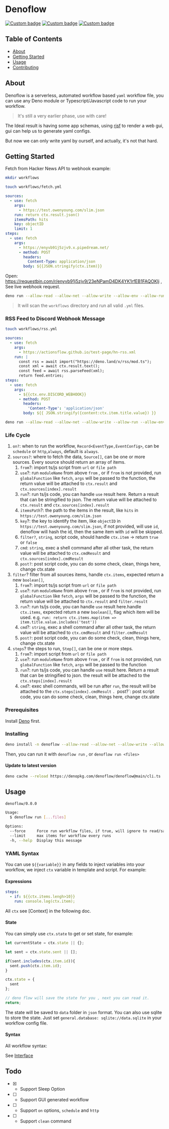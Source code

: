 # Denoflow

[![Custom badge](https://img.shields.io/endpoint?url=https%3A%2F%2Fdeno-visualizer.danopia.net%2Fshields%2Fdep-count%2Fhttps%2Fdeno.land%2Fx%2Fdenoflow%2Fcli.ts)](https://deno.land/x/denoflow) [![Custom badge](https://img.shields.io/endpoint?url=https%3A%2F%2Fdeno-visualizer.danopia.net%2Fshields%2Fupdates%2Fhttps%2Fdeno.land%2Fx%2Fdenoflow%2Fcli.ts)](https://deno.land/x/denoflow) [![Custom badge](https://img.shields.io/endpoint?url=https%3A%2F%2Fdeno-visualizer.danopia.net%2Fshields%2Fcache-size%2Fhttps%2Fdeno.land%2Fx%2Fdenoflow%2Fcli.ts)](https://deno.land/x/denoflow)

## Table of Contents

- [About](#about)
- [Getting Started](#getting_started)
- [Usage](#usage)
- [Contributing](./CONTRIBUTING.md)

## About <a name = "about"></a>

Denoflow is a serverless, automated workflow based `yaml` workflow file, you can use any Deno module or Typescript/Javascript code to run your workflow.

> It's still a very earlier phase, use with care!

The Ideal result is having some app schemas, using [rjsf](https://github.com/rjsf-team/react-jsonschema-form) to render a web gui, gui can help us to generate yaml configs.

But now we can only write yaml by ourself, and actually, it's not that hard.

## Getting Started <a name = "getting_started"></a>

Fetch from Hacker News API to webhook example:

```bash
mkdir workflows
```

```bash
touch workflows/fetch.yml
```

```yaml
sources:
  - use: fetch
    args:
      - https://test.owenyoung.com/slim.json
    run: return ctx.result.json()
    itemsPath: hits
    key: objectID
    limit: 1
steps: 
  - use: fetch
    args:
      - https://enyvb91j5zjv9.x.pipedream.net/
      - method: POST
        headers:
          Content-Type: application/json
        body: ${{JSON.stringify(ctx.item)}}

```

Open: <https://requestbin.com/r/enyvb91j5zjv9/23eNPamD4DK4YK1rfEB1FAQOKIj> , See live webhook request.

```bash
deno run --allow-read --allow-net --allow-write --allow-env --allow-run --unstable https://denopkg.com/denoflow/denoflow@main/cli.ts run
```

> It will scan the `workflows` directory and run all valid `.yml` files.


### RSS Feed to Discord Webhook Message

```bash
touch workflows/rss.yml
```

```yaml
sources:
  - use: fetch
    args:
      - https://actionsflow.github.io/test-page/hn-rss.xml
    run: |
      const rss = await import("https://deno.land/x/rss/mod.ts");
      const xml = await ctx.result.text();
      const feed = await rss.parseFeed(xml);
      return feed.entries;
steps:
  - use: fetch
    args:
      - ${{ctx.env.DISCORD_WEBHOOK}}
      - method: POST
        headers:
          'Content-Type': 'application/json'
        body: ${{ JSON.stringify({content:ctx.item.title.value}) }}
```

```bash
deno run --allow-read --allow-net --allow-write --allow-run --allow-env --unstable https://denopkg.com/denoflow/denoflow@main/cli.ts run
```

### Life Cycle 


1. `on?`: when to run the workflow, `Record<EventType,EventConfig>`, can be  `schedule` or `http`,`always`, default is `always`. 
2. `sources?`: where to fetch the data, `Source[]`, can be one or more sources. Every source should return an array of items.
    1. `from`?: import ts/js script from `url` or `file path`  
    1. `use`?: run `moduleName` from above `from` , or if `from` is not provided, run `globalFunction` like `fetch`, `args` will be passed to the function, the return value will be attached to `ctx.result` and `ctx.sources[index].result`
    1. `run`?: run ts/js code, you can handle `use` result here. Return a result that can be stringified to json. The return value will be attached to `ctx.result` and `ctx.sources[index].result`
    1. `itemsPath`?: the path to the items in the result, like `hits` in `https://test.owenyoung.com/slim.json`
    1. `key`?: the key to identify the item, like `objectID` in `https://test.owenyoung.com/slim.json`, if not provided, will use `id`, denoflow will hash the id, then the same item with `id` will be skipped.
    1. `filter?`, `string`, script code, should handle `ctx.item` -> return `true` or `false`
    1. `cmd`: `string`, exec a shell command after all other task, the return value will be attached to `ctx.cmdResult` and `ctx.sources[index].cmdResult`
    1. `post?`: post script code, you can do some check, clean, things here, change ctx.state
3. `filter`? filter from all sources items, handle `ctx.items`, expected return a new `boolean[]`, 
    1. `from`?: import ts/js script from `url` or `file path`  
    1. `use`?: run `moduleName` from above `from` , or if `from` is not provided, run `globalFunction` like `fetch`, `args` will be passed to the function, the return value will be attached to `ctx.result` and `filter.result`
    1. `run`?: run ts/js code, you can handle `use` result here.handle `ctx.items`, expected return a new `boolean[]`, flag which item will be used. e.g. `run: return ctx.items.map(item => item.title.value.includes('test'))`
    1. `cmd`?: `string`, exec a shell command after all other task, the return value will be attached to `ctx.cmdResult` and `filter.cmdResult`
    1. `post?`: post script code, you can do some check, clean, things here, change ctx.state
4. `steps`? the steps to run, `Step[]`, can be one or more steps.
    1. `from`?: import script from `url` or `file path`  
    1. `use`?: run `moduleName` from above `from` , or if `from` is not provided, run `globalFunction` like `fetch`, `args` will be passed to the function
    1. `run`?: run ts/js code, you can handle `use` result here. Return a result that can be stringified to json. the result will be attached to the `ctx.steps[index].result`
    1. `cmd`?: exec shell commands, will be run after `run`, the result will be attached to the `ctx.steps[index].cmdResult`
    `. `post?`: post script code, you can do some check, clean, things here, change ctx.state

### Prerequisites

Install [Deno](https://deno.land/#installation) first.


### Installing

```bash
deno install -n denoflow --allow-read --allow-net --allow-write --allow-run --allow-env  https://denopkg.com/denoflow/denoflow@main/cli.ts
```

Then, you can run it with `denoflow run` , or `denoflow run <files>`

#### Update to latest version

```bash
deno cache --reload https://denopkg.com/denoflow/denoflow@main/cli.ts
```

## Usage <a name = "usage"></a>

```bash
denoflow/0.0.0

Usage:
  $ denoflow run [...files]

Options:
  --force     Force run workflow files, if true, will ignore to read/save state (default: false)
  --limit     max items for workflow every runs 
  -h, --help  Display this message 
```



### YAML Syntax

You can use `${{variable}}` in any fields to inject variables into your workflow, we inject `ctx` variable in template and script. For example:

#### Expressions

```yaml
steps:
  - if: ${{ctx.items.lengh>10}}
    run: console.log(ctx.item);
```

All `ctx` see [Context] in the following doc.

#### State

You can simply use `ctx.state` to get or set state, for example:

```js
let currentState = ctx.state || {};

let sent = ctx.state.sent || [];

if(sent.includes(ctx.item.id)){
  sent.push(ctx.item.id);
}

ctx.state = {
  sent
};

// deno flow will save the state for you , next you can read it.
return;
```

The state will be saved to `data` folder in `json` format. You can also use sqlite to store the state. Just set `general.database: sqlite://data.sqlite` in your workflow config file.


#### Syntax

All workflow syntax:

See [Interface](./src/core/interface.ts)

## Todo

- [x] - Support Sleep Option
- [ ] - Support GUI generated workflow
- [ ] - Support `on` options, `schedule` and `http`
- [ ] - Support `clean` command